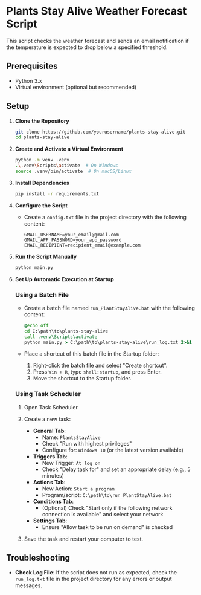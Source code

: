 # Plants Stay Alive Weather Forecast Script

This script checks the weather forecast and sends an email notification if the temperature is expected to drop below a specified threshold.

## Prerequisites

- Python 3.x
- Virtual environment (optional but recommended)

## Setup

1. **Clone the Repository**
    ```sh
    git clone https://github.com/yourusername/plants-stay-alive.git
    cd plants-stay-alive
    ```

2. **Create and Activate a Virtual Environment**
    ```sh
    python -m venv .venv
    .\.venv\Scripts\activate  # On Windows
    source .venv/bin/activate  # On macOS/Linux
    ```

3. **Install Dependencies**
    ```sh
    pip install -r requirements.txt
    ```

4. **Configure the Script**
    - Create a `config.txt` file in the project directory with the following content:
        ```
        GMAIL_USERNAME=your_email@gmail.com
        GMAIL_APP_PASSWORD=your_app_password
        EMAIL_RECIPIENT=recipient_email@example.com
        ```

5. **Run the Script Manually**
    ```sh
    python main.py
    ```

6. **Set Up Automatic Execution at Startup**

    ### Using a Batch File

    - Create a batch file named `run_PlantStayAlive.bat` with the following content:
        ```bat
        @echo off
        cd C:\path\to\plants-stay-alive
        call .venv\Scripts\activate
        python main.py > C:\path\to\plants-stay-alive\run_log.txt 2>&1
        ```

    - Place a shortcut of this batch file in the Startup folder:
        1. Right-click the batch file and select "Create shortcut".
        2. Press `Win + R`, type `shell:startup`, and press Enter.
        3. Move the shortcut to the Startup folder.

    ### Using Task Scheduler

    1. Open Task Scheduler.
    2. Create a new task:
        - **General Tab**:
            - Name: `PlantsStayAlive`
            - Check "Run with highest privileges"
            - Configure for: `Windows 10` (or the latest version available)
        - **Triggers Tab**:
            - New Trigger: `At log on`
            - Check "Delay task for" and set an appropriate delay (e.g., 5 minutes)
        - **Actions Tab**:
            - New Action: `Start a program`
            - Program/script: `C:\path\to\run_PlantStayAlive.bat`
        - **Conditions Tab**:
            - (Optional) Check "Start only if the following network connection is available" and select your network
        - **Settings Tab**:
            - Ensure "Allow task to be run on demand" is checked

    3. Save the task and restart your computer to test.

## Troubleshooting

- **Check Log File**: If the script does not run as expected, check the `run_log.txt` file in the project directory for any errors or output messages.